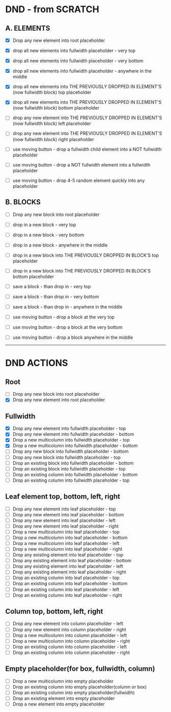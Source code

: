 # DND - from SCRATCH 

## A. ELEMENTS

- [x] Drop any new element into root placeholder
- [x] drop all new elements into fullwidth placeholder - very top
- [x] drop all new elements into fullwidth placeholder - very bottom
- [x] drop all new elements into fullwidth placeholder - anywhere in the middle

- [x] drop all new elements into THE PREVIOUSLY DROPPED IN ELEMENT'S (now fullwidth block) top placeholder
- [x] drop all new elements into THE PREVIOUSLY DROPPED IN ELEMENT'S (now fullwidth block) bottom placeholder
- [ ] drop any new element into THE PREVIOUSLY DROPPED IN ELEMENT'S (now fullwidth block) left placeholder
- [ ] drop any new element into THE PREVIOUSLY DROPPED IN ELEMENT'S (now fullwidth block) right placeholder

- [ ] use moving button - drop a fullwidth child element into a NOT fullwidth placeholder
- [ ] use moving button - drop a NOT fullwidth element into a fullwidth placeholder
- [ ] use moving button - drop 4-5 random element quickly into any placeholder

## B. BLOCKS

- [ ] Drop any new block into root placeholder
- [ ] drop in a new block - very top
- [ ] drop in a new block - very bottom
- [ ] drop in a new block - anywhere in the middle
- [ ] drop in a new block into THE PREVIOUSLY DROPPED IN BLOCK'S top placeholder
- [ ] drop in a new block into THE PREVIOUSLY DROPPED IN BLOCK'S bottom placeholder

- [ ] save a block - than drop in - very top
- [ ] save a block - than drop in - very bottom
- [ ] save a block - than drop in - anywhere in the middle

- [ ] use moving button - drop a block at the very top
- [ ] use moving button - drop a block at the very bottom
- [ ] use moving button - drop a block anywhere in the middle

-------------------------------------------

# DND ACTIONS

## Root
- [ ] Drop any new block into root placeholder
- [x] Drop any new element into root placeholder

## Fullwidth

- [x] Drop any new element into fullwidth placeholder - top
- [x] Drop any new element into fullwidth placeholder - bottom
- [x] Drop a new multicolumn into fullwidth placeholder - top
- [x] Drop a new multicolumn into fullwidth placeholder - bottom
- [ ] Drop any new block into fullwidth placeholder - bottom
- [ ] Drop any new block into fullwidth placeholder - top
- [ ] Drop an existing block into fullwidth placeholder - bottom
- [ ] Drop an existing block into fullwidth placeholder - top
- [ ] Drop an existing column into fullwidth placeholder - bottom
- [ ] Drop an existing column into fullwidth placeholder - top

## Leaf element top, bottom, left, right

- [ ] Drop any new element into leaf placeholder - top
- [ ] Drop any new element into leaf placeholder - bottom
- [ ] Drop any new element into leaf placeholder - left
- [ ] Drop any new element into leaf placeholder - right
- [ ] Drop a new multicolumn into leaf placeholder - top
- [ ] Drop a new multicolumn into leaf placeholder - bottom
- [ ] Drop a new multicolumn into leaf placeholder - left
- [ ] Drop a new multicolumn into leaf placeholder - right
- [ ] Drop any existing element into leaf placeholder - top
- [ ] Drop any existing element into leaf placeholder - bottom
- [ ] Drop any existing element into leaf placeholder - left
- [ ] Drop any existing element into leaf placeholder - right
- [ ] Drop an existing column into leaf placeholder - top
- [ ] Drop an existing column into leaf placeholder - bottom
- [ ] Drop an existing column into leaf placeholder - left
- [ ] Drop an existing column into leaf placeholder - right

## Column top, bottom, left, right

- [ ] Drop any new element into column placeholder - left
- [ ] Drop any new element into column placeholder - right
- [ ] Drop a new multicolumn into column placeholder - left
- [ ] Drop a new multicolumn into column placeholder - right
- [ ] Drop an existing column into column placeholder - left
- [ ] Drop an existing column into column placeholder - right

## Empty placeholder(for box, fullwidth, column)

- [ ] Drop a new multicolumn into empty placeholder
- [ ] Drop an existing column into empty placeholder(column or box)
- [ ] Drop an existing column into empty placeholder(fullwidth)
- [ ] Drop an existing element into empty placeholder
- [ ] Drop a new element into empty placeholder
